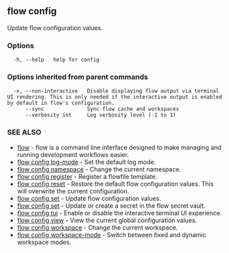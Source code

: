 ## flow config

Update flow configuration values.

### Options

```
  -h, --help   help for config
```

### Options inherited from parent commands

```
  -x, --non-interactive   Disable displaying flow output via terminal UI rendering. This is only needed if the interactive output is enabled by default in flow's configuration.
      --sync              Sync flow cache and workspaces
      --verbosity int     Log verbosity level (-1 to 1)
```

### SEE ALSO

* [flow](flow.md)	 - flow is a command line interface designed to make managing and running development workflows easier.
* [flow config log-mode](flow_config_log-mode.md)	 - Set the default log mode.
* [flow config namespace](flow_config_namespace.md)	 - Change the current namespace.
* [flow config register](flow_config_register.md)	 - Register a flowfile template.
* [flow config reset](flow_config_reset.md)	 - Restore the default flow configuration values. This will overwrite the current configuration.
* [flow config set](flow_config_set.md)	 - Update flow configuration values.
* [flow config set](flow_config_set.md)	 - Update or create a secret in the flow secret vault.
* [flow config tui](flow_config_tui.md)	 - Enable or disable the interactive terminal UI experience.
* [flow config view](flow_config_view.md)	 - View the current global configuration values.
* [flow config workspace](flow_config_workspace.md)	 - Change the current workspace.
* [flow config workspace-mode](flow_config_workspace-mode.md)	 - Switch between fixed and dynamic workspace modes.

